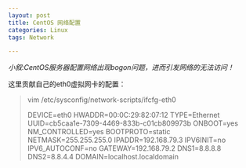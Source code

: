 ```yaml
---
layout: post
title: CentOS 网络配置
categories: Linux
tags: Network

---
```


*小叙:CentOS服务器配置网络出现bogon问题，进而引发网络的无法访问！*

这里贡献自己的eth0虚拟网卡的配置：

> vim /etc/sysconfig/network-scripts/ifcfg-eth0
>
> DEVICE=eth0
HWADDR=00:0C:29:82:07:12
TYPE=Ethernet
UUID=cb5caa1e-7309-4469-833b-c01cb809973b
ONBOOT=yes
NM_CONTROLLED=yes
BOOTPROTO=static
NETMASK=255.255.255.0
IPADDR=192.168.79.3
IPV6INIT=no
IPV6_AUTOCONF=no
GATEWAY=192.168.79.2
DNS1=8.8.8.8
DNS2=8.8.4.4
DOMAIN=localhost.localdomain
